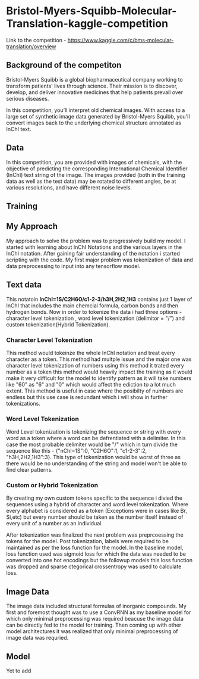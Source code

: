 # Bristol-Myers-Squibb-Molecular-Translation-kaggle-competition
Link to the competition - https://www.kaggle.com/c/bms-molecular-translation/overview

## Background of the competiton

Bristol-Myers Squibb is a global biopharmaceutical company working to transform patients' lives through science. Their mission is to discover, develop, and deliver innovative medicines that help patients prevail over serious diseases.

In this competition, you’ll interpret old chemical images. With access to a large set of synthetic image data generated by Bristol-Myers Squibb, you'll convert images back to the underlying chemical structure annotated as InChI text.

## Data

In this competition, you are provided with images of chemicals, with the objective of predicting the corresponding International Chemical Identifier (InChI) text string of the image. The images provided (both in the training data as well as the test data) may be rotated to different angles, be at various resolutions, and have different noise levels.

## Training

## My Approach

My approach to solve the problem was to progressively build my model. I started with learning about InChI Notations and the various layers in the InChI notation. After gaining fair understanding of the notation i started scripting with the code. My first major problem was tokenization of data and data preprocessing to input into any tensorflow model. 

## Text data

 This notatoin **InChI=1S/C2H6O/c1-2-3/h3H,2H2,1H3** contains just 1 layer of InChI that includes the main chemcial formula, carbon bonds and then hydrogen bonds. Now in order to tokenize the data i had three options -  character level tokenization , word level tokenization (delimitor = "/") and custom tokenization(Hybrid Tokenization).
 
 ### Character Level Tokenization
 
 This method would tokeinze the whole InChI notation and treat every character as a token. This method had multple issue and the major one was character level tokenization of numbers using this method it trated every number as a token this method would heavily impact the training as it would make it very difficult for the model to identify pattern as it will take numbers like "60" as "6" and "0" which would affect the ediction to a lot much extent. This method is useful in case where the posibilty of numbers are endless but this use case is redundant which i will show in further tokenizations.
 
 ### Word Level Tokenization
 
 Word Level tokenization is tokenizing the sequence or string with every word as a token where a word can be defrentiated with a delimiter. In this case the most probable delimiter would be "/" which in turn divide the sequence like this - {"nChI=1S":0, "C2H6O":1, "c1-2-3":2, "h3H,2H2,1H3":3}. This type of tokenization would be worst of three as there would be no understanding of the string and model won't be able to find clear patterns.
 
 ### Custom or Hybrid Tokenization
 
 By creating my own custom tokens specific to the sequence i divied the sequences using a hybrid of character and word level tokenization. Where every alphabet is considered as a token (Exceptions were in cases like Br, Si,etc) but every number should be taken as the number itself instead of every unit of a number as an individual. 
 
After tokenization was finalized the next problem was preprcoessing the tokens for the model.
Post tokenization, labels were required to be maintained as per the loss function for the model. In the baseline model, loss function used was sigmoid loss for which the data was needed to be converted into one hot encodings but the followup models this loss function was dropped and sparse ctegorical crossentropy was used to calculate loss.

## Image Data

The image data included structural formulas of inorganic compounds. My first and foremost thought was to use a ConvRNN as my baseline model for which only minimal preprocessing was required beacuse the image data can be directly fed to the model for training. Then coming up with other model architectures it was realized that only minimal preprocessing of image data was requried.

## Model
Yet to add
